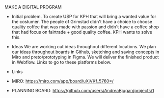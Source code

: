 MAKE A DIGITAL PROGRAM

- Initial problem. 
To create USP for KPH that will bring a wanted value for the costumer.
The people of Grimstad didn't have a choice to choose quality coffee that was made with passion and didn't have a coffee shop that had focus on fairtrade + good quality coffee. KPH wants to solve this.

- Ideas 
We are working out ideas throughout different locations. We plan our ideas throughout boards in Github, sketching and saving concepts in Miro and preto/prototyping in Figma. We will deliver the finished product in Webflow. Links to go to these platforms below.

- Links

- MIRO: https://miro.com/app/board/uXjVKf_5760=/
- PLANNING BOARD: https://github.com/users/AndreaBjugan/projects/1

